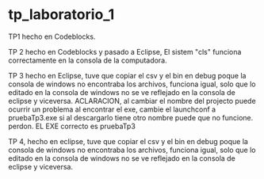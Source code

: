 # tp_laboratorio_1

TP1 hecho en Codeblocks.














TP 2 hecho en Codeblocks y pasado a Eclipse, El sistem "cls" funciona correctamente en la consola de la computadora.
















TP 3 hecho en Eclipse, tuve que copiar el csv y el bin en debug poque la consola de windows no encontraba los archivos, funciona igual, solo que lo editado en la consola de windows no se ve reflejado en la consola de eclipse y viceversa.
ACLARACION, al cambiar el nombre del projecto puede ocurrir un problema al encontrar el exe, cambie el launchconf a pruebaTp3.exe si al descargarlo tiene otro nombre puede que no funcione. perdon. EL EXE correcto es pruebaTp3
















TP 4, hecho en eclipse, tuve que copiar el csv y el bin en debug poque la consola de windows no encontraba los archivos, funciona igual, solo que lo editado en la consola de windows no se ve reflejado en la consola de eclipse y viceversa.
